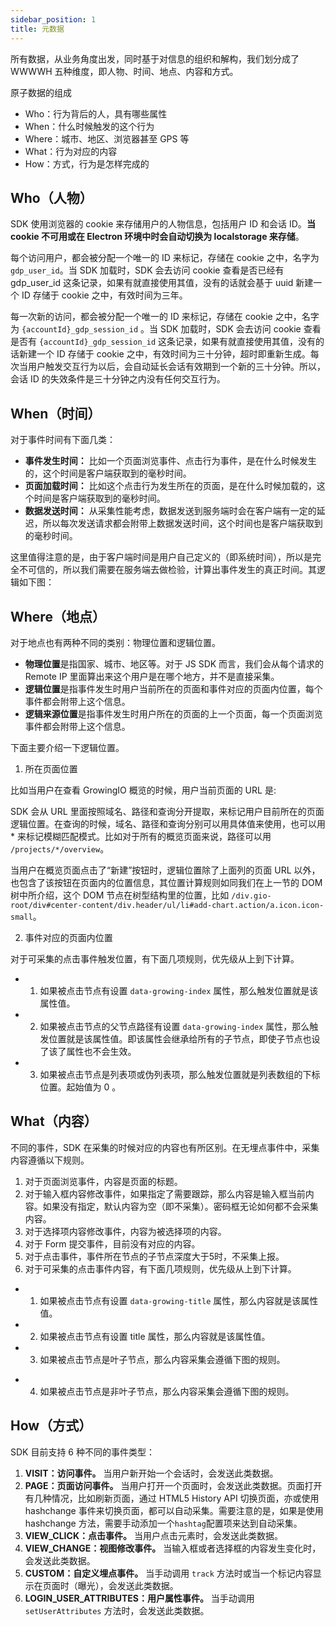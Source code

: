 ```yaml
---
sidebar_position: 1
title: 元数据
---
```


所有数据，从业务角度出发，同时基于对信息的组织和解构，我们划分成了 WWWWH 五种维度，即人物、时间、地点、内容和方式。

<ImageLoader path="img/webjs/metadata" width="50%" />

原子数据的组成

* Who：行为背后的人，具有哪些属性
* When：什么时候触发的这个行为
* Where：城市、地区、浏览器甚至 GPS 等
* What：行为对应的内容
* How：方式，行为是怎样完成的

## Who（人物）

SDK 使用浏览器的 cookie 来存储用户的人物信息，包括用户 ID 和会话 ID。**当 cookie 不可用或在 Electron 环境中时会自动切换为 localstorage 来存储**。

每个访问用户，都会被分配一个唯一的 ID 来标记，存储在 cookie 之中，名字为 `gdp_user_id`。当 SDK 加载时，SDK 会去访问 cookie 查看是否已经有 gdp_user_id 这条记录，如果有就直接使用其值，没有的话就会基于 uuid 新建一个 ID 存储于 cookie 之中，有效时间为三年。

每一次新的访问，都会被分配一个唯一的 ID 来标记，存储在 cookie 之中，名字为 `{accountId}_gdp_session_id` 。当 SDK 加载时，SDK 会去访问 cookie 查看是否有 `{accountId}_gdp_session_id` 这条记录，如果有就直接使用其值，没有的话新建一个 ID 存储于 cookie 之中，有效时间为三十分钟，超时即重新生成。每次当用户触发交互行为以后，会自动延长会话有效期到一个新的三十分钟。所以，会话 ID 的失效条件是三十分钟之内没有任何交互行为。

## When（时间）

对于事件时间有下面几类：

* **事件发生时间：** 比如一个页面浏览事件、点击行为事件，是在什么时候发生的，这个时间是客户端获取到的毫秒时间。<br/>
* **页面加载时间：** 比如这个点击行为发生所在的页面，是在什么时候加载的，这个时间是客户端获取到的毫秒时间。<br/>
* **数据发送时间：** 从采集性能考虑，数据发送到服务端时会在客户端有一定的延迟，所以每次发送请求都会附带上数据发送时间，这个时间也是客户端获取到的毫秒时间。

这里值得注意的是，由于客户端时间是用户自己定义的（即系统时间），所以是完全不可信的，所以我们需要在服务端去做检验，计算出事件发生的真正时间。其逻辑如下图：

<ImageLoader path="img/webjs/time_explanation" width="50%" />

## Where（地点）

对于地点也有两种不同的类别：物理位置和逻辑位置。

* **物理位置**是指国家、城市、地区等。对于 JS SDK 而言，我们会从每个请求的 Remote IP 里面算出来这个用户是在哪个地方，并不是直接采集。
* **逻辑位置**是指事件发生时用户当前所在的页面和事件对应的页面内位置，每个事件都会附带上这个信息。
* **逻辑来源位置**是指事件发生时用户所在的页面的上一个页面，每一个页面浏览事件都会附带上这个信息。

下面主要介绍一下逻辑位置。

1. 所在页面位置

比如当用户在查看 GrowingIO 概览的时候，用户当前页面的 URL 是:

<ImageLoader path="img/webjs/location_explanation" />

SDK 会从 URL 里面按照域名、路径和查询分开提取，来标记用户目前所在的页面逻辑位置。在查询的时候，域名、路径和查询分别可以用具体值来使用，也可以用 \* 来标记模糊匹配模式。比如对于所有的概览页面来说，路径可以用 `/projects/*/overview`。

当用户在概览页面点击了“新建”按钮时，逻辑位置除了上面列的页面 URL 以外，也包含了该按钮在页面内的位置信息，其位置计算规则如同我们在上一节的 DOM 树中所介绍，这个 DOM 节点在树型结构里的位置，比如 `/div.gio-root/div#center-content/div.header/ul/li#add-chart.action/a.icon.icon-small`。

2. 事件对应的页面内位置

对于可采集的点击事件触发位置，有下面几项规则，优先级从上到下计算。

* 1. 如果被点击节点有设置 `data-growing-index` 属性，那么触发位置就是该属性值。
* 2. 如果被点击节点的父节点路径有设置 `data-growing-index` 属性，那么触发位置就是该属性值。即该属性会继承给所有的子节点，即使子节点也设了该了属性也不会生效。
* 3. 如果被点击节点是列表项或伪列表项，那么触发位置就是列表数组的下标位置。起始值为 0 。

## What（内容）

不同的事件，SDK 在采集的时候对应的内容也有所区别。在无埋点事件中，采集内容遵循以下规则。

1. 对于页面浏览事件，内容是页面的标题。
2. 对于输入框内容修改事件，如果指定了需要跟踪，那么内容是输入框当前内容。如果没有指定，默认内容为空（即不采集）。密码框无论如何都不会采集内容。
3. 对于选择项内容修改事件，内容为被选择项的内容。
4. 对于 Form 提交事件，目前没有对应的内容。
5. 对于点击事件，事件所在节点的子节点深度大于5时，不采集上报。
6. 对于可采集的点击事件内容，有下面几项规则，优先级从上到下计算。

* 1. 如果被点击节点有设置 `data-growing-title` 属性，那么内容就是该属性值。
* 2. 如果被点击节点有设置 title 属性，那么内容就是该属性值。
* 3. 如果被点击节点是叶子节点，那么内容采集会遵循下图的规则。

<ImageLoader path="img/webjs/leaf_node_content" />

* 4. 如果被点击节点是非叶子节点，那么内容采集会遵循下图的规则。

<ImageLoader path="img/webjs/sec_leaf_node_content" />

## How（方式）

SDK 目前支持 6 种不同的事件类型：

1. **VISIT：访问事件。** 当用户新开始一个会话时，会发送此类数据。
2. **PAGE：页面访问事件。** 当用户打开一个页面时，会发送此类数据。页面打开有几种情况，比如刷新页面，通过 HTML5 History API 切换页面，亦或使用 hashchange 事件来切换页面，都可以自动采集。需要注意的是，如果是使用 hashchange 方法，需要手动添加一个`hashtag`配置项来达到自动采集。
3. **VIEW_CLICK：点击事件。** 当用户点击元素时，会发送此类数据。
4. **VIEW_CHANGE：视图修改事件。** 当输入框或者选择框的内容发生变化时，会发送此类数据。
5. **CUSTOM：自定义埋点事件。** 当手动调用 `track` 方法时或当一个标记内容显示在页面时（曝光），会发送此类数据。
6. **LOGIN_USER_ATTRIBUTES：用户属性事件。** 当手动调用 `setUserAttributes` 方法时，会发送此类数据。
